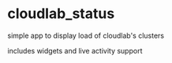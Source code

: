# cloudlab_status
simple app to display load of cloudlab's clusters

includes widgets and live activity support

